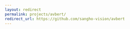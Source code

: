 ```yaml
---
layout: redirect
permalink: projects/avbert/
redirect_url: https://github.com/sangho-vision/avbert
---
```


